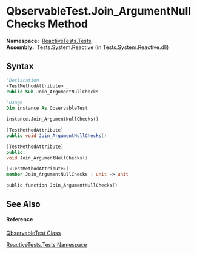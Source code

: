 # QbservableTest.Join\_ArgumentNullChecks Method

**Namespace:**  [ReactiveTests.Tests](ReactiveTests.Tests\ReactiveTests.Tests.md)  
**Assembly:**  Tests.System.Reactive (in Tests.System.Reactive.dll)

## Syntax

```vb
'Declaration
<TestMethodAttribute> _
Public Sub Join_ArgumentNullChecks
```

```vb
'Usage
Dim instance As QbservableTest

instance.Join_ArgumentNullChecks()
```

```csharp
[TestMethodAttribute]
public void Join_ArgumentNullChecks()
```

```c++
[TestMethodAttribute]
public:
void Join_ArgumentNullChecks()
```

```fsharp
[<TestMethodAttribute>]
member Join_ArgumentNullChecks : unit -> unit 
```

```jscript
public function Join_ArgumentNullChecks()
```

## See Also

#### Reference

[QbservableTest Class](QbservableTest\QbservableTest.md)

[ReactiveTests.Tests Namespace](ReactiveTests.Tests\ReactiveTests.Tests.md)




